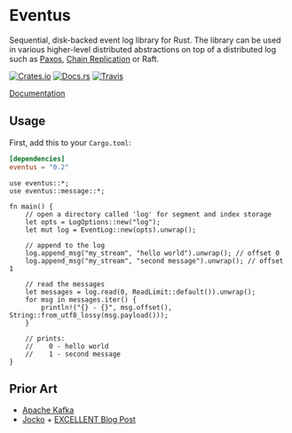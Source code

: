 # Eventus

Sequential, disk-backed event log library for Rust. The library can be used in various higher-level distributed abstractions on top of a distributed log such as [Paxos](https://github.com/zowens/paxos-rs), [Chain Replication](https://github.com/zowens/chain-replication) or Raft.

[![Crates.io](https://img.shields.io/crates/v/eventus.svg?maxAge=2592000)](https://crates.io/crates/eventus)
[![Docs.rs](https://docs.rs/eventus/badge.svg)](https://docs.rs/eventus/)
[![Travis](https://travis-ci.org/tqwewe/eventus.svg?branch=master)](https://travis-ci.org/tqwewe/eventus/)

[Documentation](https://docs.rs/eventus/)

## Usage

First, add this to your `Cargo.toml`:

```toml
[dependencies]
eventus = "0.2"
```

```rust,ignore
use eventus::*;
use eventus::message::*;

fn main() {
    // open a directory called 'log' for segment and index storage
    let opts = LogOptions::new("log");
    let mut log = EventLog::new(opts).unwrap();

    // append to the log
    log.append_msg("my_stream", "hello world").unwrap(); // offset 0
    log.append_msg("my_stream", "second message").unwrap(); // offset 1

    // read the messages
    let messages = log.read(0, ReadLimit::default()).unwrap();
    for msg in messages.iter() {
        println!("{} - {}", msg.offset(), String::from_utf8_lossy(msg.payload()));
    }

    // prints:
    //    0 - hello world
    //    1 - second message
}
```

## Prior Art

- [Apache Kafka](https://kafka.apache.org/)
- [Jocko](https://github.com/travisjeffery/jocko) + [EXCELLENT Blog Post](https://medium.com/the-hoard/how-kafkas-storage-internals-work-3a29b02e026)
